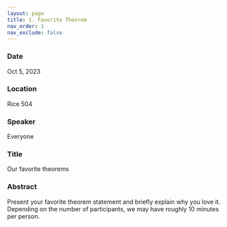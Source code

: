 ```yaml
---
layout: page
title: 1. Favorite Theorem
nav_order: 1
nav_exclude: false
---
```


### Date
Oct 5, 2023

### Location
Rice 504

### Speaker
Everyone

### Title
Our favorite theorems

### Abstract
Present your favorite theorem statement and briefly explain why you love it.
Depending on the number of participants, we may have roughly 10 minutes per person.
